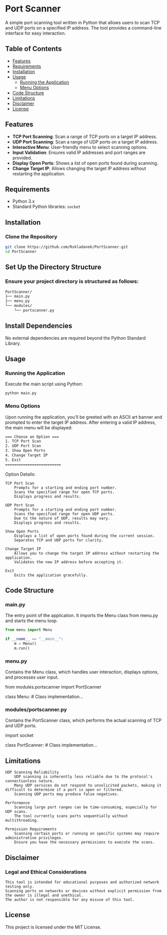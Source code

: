 
# Port Scanner

A simple port scanning tool written in Python that allows users to scan TCP and UDP ports on a specified IP address. The tool provides a command-line interface for easy interaction.

## Table of Contents
- [Features](#features)
- [Requirements](#requirements)
- [Installation](#installation)
- [Usage](#usage)
  - [Running the Application](#running-the-application)
  - [Menu Options](#menu-options)
- [Code Structure](#code-structure)
- [Limitations](#limitations)
- [Disclaimer](#disclaimer)
- [License](#license)

## Features
- **TCP Port Scanning**: Scan a range of TCP ports on a target IP address.
- **UDP Port Scanning**: Scan a range of UDP ports on a target IP address.
- **Interactive Menu**: User-friendly menu to select scanning options.
- **Input Validation**: Ensures valid IP addresses and port ranges are provided.
- **Display Open Ports**: Shows a list of open ports found during scanning.
- **Change Target IP**: Allows changing the target IP address without restarting the application.

## Requirements
- Python 3.x
- Standard Python libraries: `socket`

## Installation
### Clone the Repository
```bash
git clone https://github.com/Rskladanek/PortScanner.git
cd PortScanner
```
## Set Up the Directory Structure

### Ensure your project directory is structured as follows:
```bash
PortScanner/
├── main.py
├── menu.py
└── modules/
    └── portscanner.py
```
## Install Dependencies

No external dependencies are required beyond the Python Standard Library.
## Usage
### Running the Application

Execute the main script using Python:
```bash
python main.py
```
### Menu Options

Upon running the application, you'll be greeted with an ASCII art banner and prompted to enter the target IP address. After entering a valid IP address, the main menu will be displayed:
```bash
=== Choose an Option ===
1. TCP Port Scan
2. UDP Port Scan
3. Show Open Ports
4. Change Target IP
5. Exit
=========================
```
Option Details:

    TCP Port Scan
        Prompts for a starting and ending port number.
        Scans the specified range for open TCP ports.
        Displays progress and results.

    UDP Port Scan
        Prompts for a starting and ending port number.
        Scans the specified range for open UDP ports.
        Due to the nature of UDP, results may vary.
        Displays progress and results.

    Show Open Ports
        Displays a list of open ports found during the current session.
        Separates TCP and UDP ports for clarity.

    Change Target IP
        Allows you to change the target IP address without restarting the application.
        Validates the new IP address before accepting it.

    Exit
        Exits the application gracefully.

## Code Structure
### main.py

The entry point of the application. It imports the Menu class from menu.py and starts the menu loop.
```python
from menu import Menu

if __name__ == "__main__":
    m = Menu()
    m.run()
```
### menu.py

Contains the Menu class, which handles user interaction, displays options, and processes user input.

from modules.portscanner import PortScanner

class Menu:
    # Class implementation...

### modules/portscanner.py

Contains the PortScanner class, which performs the actual scanning of TCP and UDP ports.

import socket

class PortScanner:
    # Class implementation...

## Limitations

    UDP Scanning Reliability
        UDP scanning is inherently less reliable due to the protocol's connectionless nature.
        Many UDP services do not respond to unsolicited packets, making it difficult to determine if a port is open or filtered.
        Scanning UDP ports may produce false negatives.

    Performance
        Scanning large port ranges can be time-consuming, especially for UDP scans.
        The tool currently scans ports sequentially without multithreading.

    Permission Requirements
        Scanning certain ports or running on specific systems may require administrative privileges.
        Ensure you have the necessary permissions to execute the scans.

## Disclaimer
### Legal and Ethical Considerations

    This tool is intended for educational purposes and authorized network testing only.
    Scanning ports on networks or devices without explicit permission from the owner is illegal and unethical.
    The author is not responsible for any misuse of this tool.

## License

This project is licensed under the MIT License.
